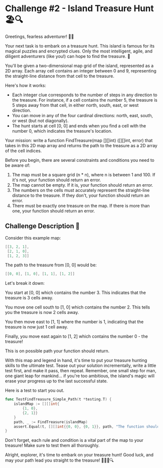 # Challenge #2 - Island Treasure Hunt 🏖️🔍

Greetings, fearless adventurer! 🏴‍☠️

Your next task is to embark on a treasure hunt. This island is famous for its magical puzzles and encrypted clues. Only the most intelligent, agile, and diligent adventurers (like you!) can hope to find the treasure. 💎

You'll be given a two-dimensional map grid of the island, represented as a 2D array. Each array cell contains an integer between 0 and 9, representing the straight-line distance from that cell to the treasure.

Here's how it works:

- Each integer clue corresponds to the number of steps in any direction to the treasure. For instance, if a cell contains the number 5, the treasure is 5 steps away from that cell, in either north, south, east, or west direction.
- You can move in any of the four cardinal directions: north, east, south, or west (but not diagonally).
- The hunt starts at cell [0, 0] and ends when you find a cell with the number 0, which indicates the treasure's location.

Your mission: write a function FindTreasure(map [][]int) ([][]int, error) that takes in this 2D map array and returns the path to the treasure as a 2D array of the cell indices.

Before you begin, there are several constraints and conditions you need to be aware of:

1. The map must be a square grid (n * n), where n is between 1 and 100. If it's not, your function should return an error.
2. The map cannot be empty. If it is, your function should return an error.
3. The numbers on the cells must accurately represent the straight-line distance to the treasure. If they don't, your function should return an error.
4. There must be exactly one treasure on the map. If there is more than one, your function should return an error.

## Challenge Description 📝

Consider this example map:

```go
[[3, 2, 1],
 [2, 1, 0],
 [1, 2, 3]]
```

The path to the treasure from [0, 0] would be:

```go
[[0, 0], [1, 0], [1, 1], [1, 2]]
```

Let's break it down:

You start at [0, 0] which contains the number 3. This indicates that the treasure is 3 cells away.

You move one cell south to [1, 0] which contains the number 2. This tells you the treasure is now 2 cells away.

You then move east to [1, 1] where the number is 1, indicating that the treasure is now just 1 cell away.

Finally, you move east again to [1, 2] which contains the number 0 - the treasure!

This is on possible path your function should return.

With this map and legend in hand, it's time to put your treasure hunting skills to the ultimate test. Tease out your solution incrementally, write a little test first, and make it pass, then repeat. Remember, one small step for man, one giant leap for mankind... if you're too ambitious, the island's magic will erase your progress up to the last successful state.

Here is a test to start you out.

```go
func TestFindTreasure_Simple_Path(t *testing.T) {
	islandMap := [][]int{
        {1, 0}, 
        {2, 1}}
    }
	path, _ := FindTreasure(islandMap)
	assert.Equal(t, [][]int{{0, 0}, {0, 1}}, path, "The function should return a correct path to the treasure")
}
```

Don't forget, each rule and condition is a vital part of the map to your treasure! Make sure to test them all thoroughly.

Alright, explorer, it's time to embark on your treasure hunt! Good luck, and may your path lead you straight to the treasure! 🌴🏴‍☠️🔍